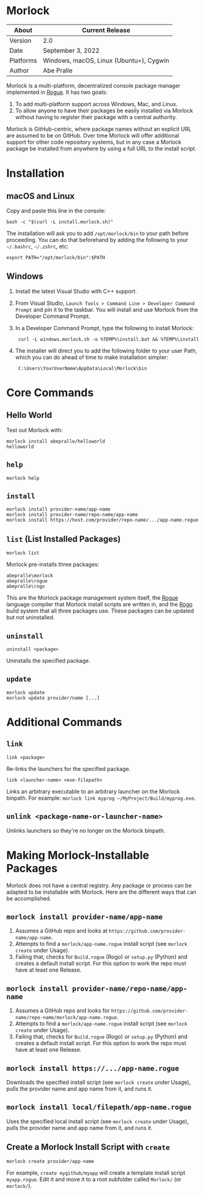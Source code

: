 # Morlock

About     | Current Release
----------|-----------------------
Version   | 2.0
Date      | September 3, 2022
Platforms | Windows, macOS, Linux (Ubuntu+), Cygwin
Author    | Abe Pralle

Morlock is a multi-platform, decentralized console package manager implemented in [Rogue](https://github.com/AbePralle/Rogue). It has two goals:

1. To add multi-platform support across Windows, Mac, and Linux.
2. To allow anyone to have their packages be easily installed via Morlock without having to register their package with a central authority.

Morlock is GitHub-centric, where package names without an explicit URL are assumed to be on GitHub. Over time Morlock will offer additional support for other code repository systems, but in any case a Morlock package be installed from anywhere by using a full URL to the install script.

# Installation

## macOS and Linux

Copy and paste this line in the console:

    bash -c "$(curl -L install.morlock.sh)"

The installation will ask you to add `/opt/morlock/bin` to your path before proceeding. You can do that beforehand by adding the following to your `~/.bashrc`, `~/.zshrc`, etc:

    export PATH="/opt/morlock/bin":$PATH

## Windows

1. Install the latest Visual Studio with C++ support.
2. From Visual Studio, `Launch Tools > Command Line > Developer Command Prompt` and pin it to the taskbar. You will install and use Morlock from the Developer Command Prompt.
3. In a Developer Command Prompt, type the following to install Morlock:

        curl -L windows.morlock.sh -o %TEMP%\install.bat && %TEMP%\install

4. The installer will direct you to add the following folder to your user Path, which you can do ahead of time to make installation simpler:

        C:\Users\YourUserName\AppData\Local\Morlock\bin

# Core Commands

## Hello World
Test out Morlock with:

    morlock install abepralle/helloworld
    helloworld

## `help`

    morlock help

## `install`

    morlock install provider-name/app-name
    morlock install provider-name/repo-name/app-name
    morlock install https://host.com/provider/repo-name/.../app-name.rogue

## `list` (List Installed Packages)

    morlock list

Morlock pre-installs three packages:

    abepralle\morlock
    abepralle\rogue
    abepralle\rogo

This are the Morlock package management system itself, the [Rogue](https://github.com/AbePralle/Rogue) language compiler that Morlock install scripts are written in, and the [Rogo](https://github.com/AbePralle/Rogo) build system that all three packages use. These packages can be updated but not uninstalled.

## `uninstall`

    uninstall <package>

Uninstalls the specified package.

## `update`

    morlock update
    morlock update provider/name [...]

# Additional Commands

## `link`

    link <package>

Re-links the launchers for the specified package.

    link <launcher-name> <exe-filepath>

Links an arbitrary executable to an arbitrary launcher on the Morlock binpath.
For example: `morlock link myprog ~/MyProject/Build/myprog.exe`.

## `unlink <package-name-or-launcher-name>`
Unlinks launchers so they're no longer on the Morlock binpath.

# Making Morlock-Installable Packages
Morlock does not have a central registry. Any package or process can be adapted to be installable with Morlock. Here are the different ways that can be accomplished.

## `morlock install provider-name/app-name`
1. Assumes a GitHub repo and looks at `https://github.com/provider-name/app-name`.
2. Attempts to find a `morlock/app-name.rogue` install script (see `morlock create` under Usage).
3. Failing that, checks for `Build.rogue` (Rogo) or `setup.py` (Python) and creates a default install script. For this option to work the repo must have at least one Release.

## `morlock install provider-name/repo-name/app-name`
1. Assumes a GitHub repo and looks for `https://github.com/provider-name/repo-name/morlock/app-name.rogue`.
2. Attempts to find a `morlock/app-name.rogue` install script (see `morlock create` under Usage).
3. Failing that, checks for `Build.rogue` (Rogo) or `setup.py` (Python) and creates a default install script. For this option to work the repo must have at least one Release.

## `morlock install https://.../app-name.rogue`
Downloads the specified install script (see `morlock create` under Usage), pulls the provider name and app name from it, and runs it.

## `morlock install local/filepath/app-name.rogue`
Uses the specified local install script (see `morlock create` under Usage), pulls the provider name and app name from it, and runs it.

## Create a Morlock Install Script with `create`

    morlock create provider/app-name

For example, `create mygithub/myapp` will create a template install script
`myapp.rogue`. Edit it and move it to a root subfolder called `Morlock/`
(or `morlock/`).
